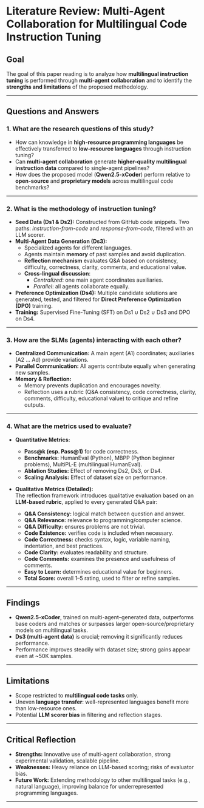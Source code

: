 # Literature Review: Multi-Agent Collaboration for Multilingual Code Instruction Tuning

## Goal
The goal of this paper reading is to analyze how **multilingual instruction tuning** is performed through **multi-agent collaboration** and to identify the **strengths and limitations** of the proposed methodology.

---

## Questions and Answers

### 1. What are the research questions of this study?
- How can knowledge in **high-resource programming languages** be effectively transferred to **low-resource languages** through instruction tuning?  
- Can **multi-agent collaboration** generate **higher-quality multilingual instruction data** compared to single-agent pipelines?  
- How does the proposed model (**Qwen2.5-xCoder**) perform relative to **open-source** and **proprietary models** across multilingual code benchmarks?

---

### 2. What is the methodology of instruction tuning?
- **Seed Data (Ds1 & Ds2):** Constructed from GitHub code snippets. Two paths: *instruction-from-code* and *response-from-code*, filtered with an LLM scorer.  
- **Multi-Agent Data Generation (Ds3):**  
  - Specialized agents for different languages.  
  - Agents maintain **memory** of past samples and avoid duplication.  
  - **Reflection mechanism** evaluates Q&A based on consistency, difficulty, correctness, clarity, comments, and educational value.  
  - **Cross-lingual discussion**:  
    - *Centralized*: one main agent coordinates auxiliaries.  
    - *Parallel*: all agents collaborate equally.  
- **Preference Optimization (Ds4):** Multiple candidate solutions are generated, tested, and filtered for **Direct Preference Optimization (DPO)** training.  
- **Training:** Supervised Fine-Tuning (SFT) on Ds1 ∪ Ds2 ∪ Ds3 and DPO on Ds4.

---

### 3. How are the SLMs (agents) interacting with each other?
- **Centralized Communication:** A main agent (A1) coordinates; auxiliaries (A2 … Ad) provide variations.  
- **Parallel Communication:** All agents contribute equally when generating new samples.  
- **Memory & Reflection:**  
  - Memory prevents duplication and encourages novelty.  
  - Reflection uses a rubric (Q&A consistency, code correctness, clarity, comments, difficulty, educational value) to critique and refine outputs.  

---

### 4. What are the metrics used to evaluate?
- **Quantitative Metrics:**  
  - **Pass@k (esp. Pass@1)** for code correctness.  
  - **Benchmarks:** HumanEval (Python), MBPP (Python beginner problems), MultiPL-E (multilingual HumanEval).  
  - **Ablation Studies:** Effect of removing Ds2, Ds3, or Ds4.  
  - **Scaling Analysis:** Effect of dataset size on performance.  

- **Qualitative Metrics (Detailed):**  
  The reflection framework introduces qualitative evaluation based on an **LLM-based rubric**, applied to every generated Q&A pair:  
  - **Q&A Consistency:** logical match between question and answer.  
  - **Q&A Relevance:** relevance to programming/computer science.  
  - **Q&A Difficulty:** ensures problems are not trivial.  
  - **Code Existence:** verifies code is included when necessary.  
  - **Code Correctness:** checks syntax, logic, variable naming, indentation, and best practices.  
  - **Code Clarity:** evaluates readability and structure.  
  - **Code Comments:** examines the presence and usefulness of comments.  
  - **Easy to Learn:** determines educational value for beginners.  
  - **Total Score:** overall 1–5 rating, used to filter or refine samples.  
---

## Findings
- **Qwen2.5-xCoder**, trained on multi-agent–generated data, outperforms base coders and matches or surpasses larger open-source/proprietary models on multilingual tasks.  
- **Ds3 (multi-agent data)** is crucial; removing it significantly reduces performance.  
- Performance improves steadily with dataset size; strong gains appear even at ~50K samples.  

---

## Limitations
- Scope restricted to **multilingual code tasks** only.  
- Uneven **language transfer**: well-represented languages benefit more than low-resource ones.  
- Potential **LLM scorer bias** in filtering and reflection stages.

---

## Critical Reflection
- **Strengths:** Innovative use of multi-agent collaboration, strong experimental validation, scalable pipeline.  
- **Weaknesses:** Heavy reliance on LLM-based scoring; risks of evaluator bias.  
- **Future Work:** Extending methodology to other multilingual tasks (e.g., natural language), improving balance for underrepresented programming languages.

---
